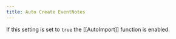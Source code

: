 ```yaml
---
title: Auto Create EventNotes
---
```


If this setting is set to `true` the [[AutoImport]] function is enabled.
